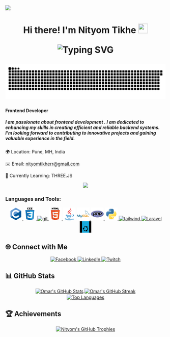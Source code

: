 <img src="https://user-images.githubusercontent.com/74038190/225813708-98b745f2-7d22-48cf-9150-083f1b00d6c9.gif"/>

<h1 align = "center" >Hi there! I'm Nityom Tikhe <img src="https://user-images.githubusercontent.com/18350557/176309783-0785949b-9127-417c-8b55-ab5a4333674e.gif" width="30" height="30"/>
 <p align="center">
 <img src="https://readme-typing-svg.demolab.com/? lines=I'm+a+Frontend+developer;Welcome+to+my+GitHub+account!&font=Fira%20Code&center=true&width=380&height=50&duration=4000&pause=1000" alt="Typing SVG"> 
</p>
 
<div align="center">

 <source srcset="https://github.com/Nityom/Nityom/blob/main/dist/github-snake.svg">
 <img alt="github contribution grid snake animation" src="https://raw.githubusercontent.com/Omar-Mega-Byte/Omar-Mega-Byte/output/github-contribution-grid-snake.svg">
</div>

</h1>

#### Frontend Developer
##### I am passionate about frontend development . I am dedicated to enhancing my skills in creating efficient and reliable backend systems. I'm looking forward to contributing to innovative projects and gaining valuable experience in the field.

🌍 Location: Pune, MH, India

✉️ Email: nityomtikherr@gmail.com

🧠 Currently Learning: THREE.JS

<div align="center">
 <img src="https://profile-counter.glitch.me/Nityom/count.svg?" />
</div>

<h3 align="left">Languages and Tools:</h3>
<p align="center"> <a href="https://www.cprogramming.com/" target="_blank" rel="noreferrer"> <img src="https://raw.githubusercontent.com/devicons/devicon/master/icons/c/c-original.svg" alt="c" width="40" height="40"/> </a> <a href="https://www.w3schools.com/css/" target="_blank" rel="noreferrer"> <img src="https://raw.githubusercontent.com/devicons/devicon/master/icons/css3/css3-original-wordmark.svg" alt="css3" width="40" height="40"/> </a> <a href="https://git-scm.com/" target="_blank" rel="noreferrer"> <img src="https://www.vectorlogo.zone/logos/git-scm/git-scm-icon.svg" alt="git" width="40" height="40"/> </a> <a href="https://www.w3.org/html/" target="_blank" rel="noreferrer"> <img src="https://raw.githubusercontent.com/devicons/devicon/master/icons/html5/html5-original-wordmark.svg" alt="html5" width="40" height="40"/> </a> <a href="https://www.java.com" target="_blank" rel="noreferrer"> <img src="https://raw.githubusercontent.com/devicons/devicon/master/icons/java/java-original.svg" alt="java" width="40" height="40"/></a> <a href="https://www.mysql.com/" target="_blank" rel="noreferrer"> <img src="https://raw.githubusercontent.com/devicons/devicon/master/icons/mysql/mysql-original-wordmark.svg" alt="mysql" width="40" height="40"/> </a> <a href="https://www.php.net" target="_blank" rel="noreferrer"> <img src="https://raw.githubusercontent.com/devicons/devicon/master/icons/php/php-original.svg" alt="php" width="40" height="40"/> </a> <a href="https://www.python.org" target="_blank" rel="noreferrer"> <img src="https://raw.githubusercontent.com/devicons/devicon/master/icons/python/python-original.svg" alt="python" width="40" height="40"/> </a> <a href="https://tailwindcss.com/" target="_blank" rel="noreferrer"> <img src="https://www.vectorlogo.zone/logos/tailwindcss/tailwindcss-icon.svg" alt="tailwind" width="40" height="40"/> </a> <a href="https://laravel.com/" target="_blank" rel="noreferrer"><img src="https://laravel.com/img/logomark.min.svg" alt="Laravel" width="36" height="36"/</a><a href="https://ubuntu.com/" target="_blank" rel="noreferrer"><img src="https://raw.githubusercontent.com/devicons/devicon/master/icons/ubuntu/ubuntu-plain.svg" alt="Ubuntu" width="36" height="36" style="filter: invert(100%);"/></a> </p>

## 🌐 Connect with Me
<p align="center">
 <a href="https://www.instagram.com/nityomrr" target="_blank" rel="noreferrer">
 <img src="https://raw.githubusercontent.com/danielcranney/readme-generator/main/public/icons/socials/instagram.svg" width="32" height="32" alt="Facebook" />
 </a>
 <a href="https://www.linkedin.com/in/nityom-tikhe-bb53b3249/" target="_blank" rel="noreferrer">
 <img src="https://raw.githubusercontent.com/danielcranney/readme-generator/main/public/icons/socials/linkedin.svg" width="32" height="32" alt="LinkedIn" />
 </a>
 <a href="https://x.com/Nityomrr" target="_blank" rel="noreferrer">
 <img src="https://raw.githubusercontent.com/danielcranney/readme-generator/main/public/icons/socials/twitter.svg" width="32" height="32" alt="Twitch" />
 </a>
</p>

## 📊 GitHub Stats
<div align="center">
 <a href="https://github.com/Nityom">
 <img align="center" width="47%" src="https://github-readme-stats.vercel.app/api?username=Nityom&show_icons=true&theme=radical" alt="Omar's GitHub Stats" />
 </a>
 <a href="https://github.com/Nityom">
 <img align="center" width="50%" src="https://github-readme-streak-stats.herokuapp.com/?user=Nityom&theme=radical" alt="Omar's GitHub Streak" />
 </a>
</div>
<div align="center">
 <a href="https://github.com/Nityom">
 <img align="center" width="40%" src="https://github-readme-stats.vercel.app/api/top-langs/?username=Nityom&layout=compact&theme=radical" alt="Top Languages" />
 </a>
</div>


## 🏆 Achievements
<p align="center">
 <a href="https://github.com/Nityom">
 <img align="center" width="200%" src="https://github-profile-trophy.vercel.app/?username=Nityom&theme=radical&no-frame=true&margin-w=10" alt="Nityom's GitHub Trophies" />
 </a>
</p>
